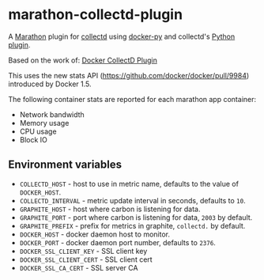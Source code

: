# marathon-collectd-plugin

A [Marathon](https://github.com/mesosphere/marathon) plugin for [collectd](http://collectd.org)
using [docker-py](https://github.com/docker/docker-py) and collectd's
[Python plugin](http://collectd.org/documentation/manpages/collectd-python.5.shtml).

Based on the work of: [Docker CollectD Plugin](https://github.com/lebauce/docker-collectd-plugin)

This uses the new stats API (https://github.com/docker/docker/pull/9984)
introduced by Docker 1.5.

The following container stats are reported for each marathon app container:

* Network bandwidth
* Memory usage
* CPU usage
* Block IO


## Environment variables

* `COLLECTD_HOST` - host to use in metric name, defaults to the value of `DOCKER_HOST`.
* `COLLECTD_INTERVAL` - metric update interval in seconds, defaults to `10`.
* `GRAPHITE_HOST` - host where carbon is listening for data.
* `GRAPHITE_PORT` - port where carbon is listening for data, `2003` by default.
* `GRAPHITE_PREFIX` - prefix for metrics in graphite, `collectd.` by default.
* `DOCKER_HOST` - docker daemon host to monitor.
* `DOCKER_PORT` - docker daemon port number, defaults to `2376`.
* `DOCKER_SSL_CLIENT_KEY` - SSL client key
* `DOCKER_SSL_CLIENT_CERT` - SSL client cert
* `DOCKER_SSL_CA_CERT` - SSL server CA
